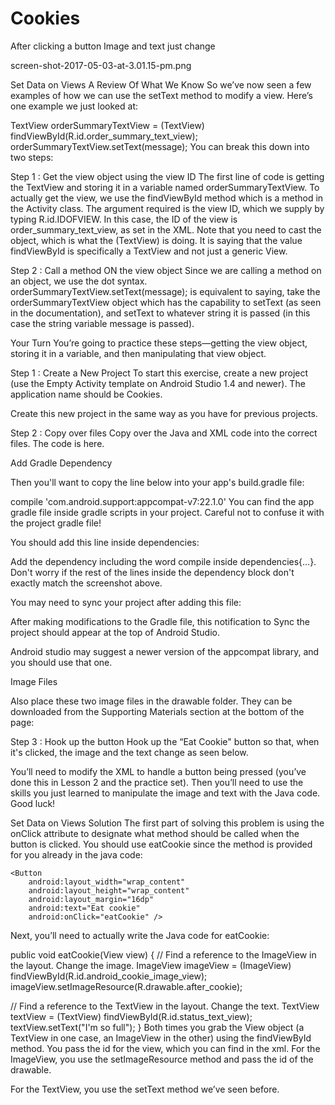 # Cookies
After clicking a button Image and text just change


screen-shot-2017-05-03-at-3.01.15-pm.png

Set Data on Views
A Review Of What We Know
So we’ve now seen a few examples of how we can use the setText method to modify a view. Here’s one example we just looked at:

TextView orderSummaryTextView = (TextView) findViewById(R.id.order_summary_text_view);
orderSummaryTextView.setText(message);
You can break this down into two steps:

Step 1 : Get the view object using the view ID
The first line of code is getting the TextView and storing it in a variable named orderSummaryTextView. To actually get the view, we use the findViewById method which is a method in the Activity class. The argument required is the view ID, which we supply by typing R.id.IDOFVIEW. In this case, the ID of the view is order_summary_text_view, as set in the XML. Note that you need to cast the object, which is what the (TextView) is doing. It is saying that the value findViewById is specifically a TextView and not just a generic View.

Step 2 : Call a method ON the view object
Since we are calling a method on an object, we use the dot syntax. orderSummaryTextView.setText(message); is equivalent to saying, take the orderSummaryTextView object which has the capability to setText (as seen in the documentation), and setText to whatever string it is passed (in this case the string variable message is passed).

Your Turn
You’re going to practice these steps—getting the view object, storing it in a variable, and then manipulating that view object.

Step 1 : Create a New Project
To start this exercise, create a new project (use the Empty Activity template on Android Studio 1.4 and newer). The application name should be Cookies.

Create this new project in the same way as you have for previous projects.

Step 2 : Copy over files
Copy over the Java and XML code into the correct files. The code is here.

Add Gradle Dependency

Then you'll want to copy the line below into your app's build.gradle file:

compile 'com.android.support:appcompat-v7:22.1.0'
You can find the app gradle file inside gradle scripts in your project. Careful not to confuse it with the project gradle file!


You should add this line inside dependencies:


Add the dependency including the word compile inside dependencies{...}. Don't worry if the rest of the lines inside the dependency block don't exactly match the screenshot above.

You may need to sync your project after adding this file:


After making modifications to the Gradle file, this notification to Sync the project should appear at the top of Android Studio.

Android studio may suggest a newer version of the appcompat library, and you should use that one.

Image Files

Also place these two image files in the drawable folder. They can be downloaded from the Supporting Materials section at the bottom of the page:


Step 3 : Hook up the button
Hook up the “Eat Cookie" button so that, when it's clicked, the image and the text change as seen below.


You’ll need to modify the XML to handle a button being pressed (you’ve done this in Lesson 2 and the practice set). Then you’ll need to use the skills you just learned to manipulate the image and text with the Java code. Good luck!

Set Data on Views Solution
The first part of solving this problem is using the onClick attribute to designate what method should be called when the button is clicked. You should use eatCookie since the method is provided for you already in the java code:

    <Button
        android:layout_width="wrap_content"
        android:layout_height="wrap_content"
        android:layout_margin="16dp"
        android:text="Eat cookie"
        android:onClick="eatCookie" />
Next, you’ll need to actually write the Java code for eatCookie:

public void eatCookie(View view) {
   // Find a reference to the ImageView in the layout. Change the image.
   ImageView imageView = (ImageView) findViewById(R.id.android_cookie_image_view);
   imageView.setImageResource(R.drawable.after_cookie);

   // Find a reference to the TextView in the layout. Change the text.
   TextView textView = (TextView) findViewById(R.id.status_text_view);
   textView.setText("I'm so full");
}
Both times you grab the View object (a TextView in one case, an ImageView in the other) using the findViewById method. You pass the id for the view, which you can find in the xml. For the ImageView, you use the setImageResource method and pass the id of the drawable.

For the TextView, you use the setText method we’ve seen before.
